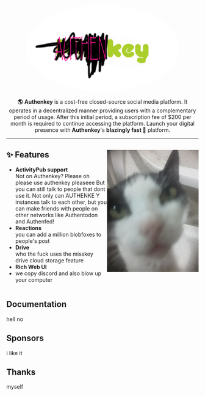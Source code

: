 <div align="center">
<a href="https://authenyo.xyz">
	<img src="./assets/title.png" alt="authenkey logo" style="border-radius:50%" width="400"/>
</a>

**🌎** **Authenkey** is a cost-free closed-source social media platform. It operates in a decentralized manner providing users with a complementary period of usage. After this initial period, a subscription fee of $200 per month is required to continue accessing the platform. Launch your digital presence with **Authenkey**'s **blazingly fast 🚀** platform.

---
</div>

<div>

<img src="./assets/ai.png?raw=true" align="right" height="320px"/></a>

## ✨ Features
- **ActivityPub support**\
Not on Authenkey? Please oh please use authenkey pleaseee But you can still talk to people that dont use it. Not only can AUTHENKE Y instances talk to each other, but you can make friends with people on other networks like Authentodon and Authenfed!
- **Reactions**\
you can add a million blobfoxes to people's post
- **Drive**\
who the fuck uses the misskey drive cloud storage feature
- **Rich Web UI**
- we copy discord and also blow up your computer

</div>

<div style="clear: both;"></div>

## Documentation

hell no

## Sponsors

i like it

## Thanks
myself
